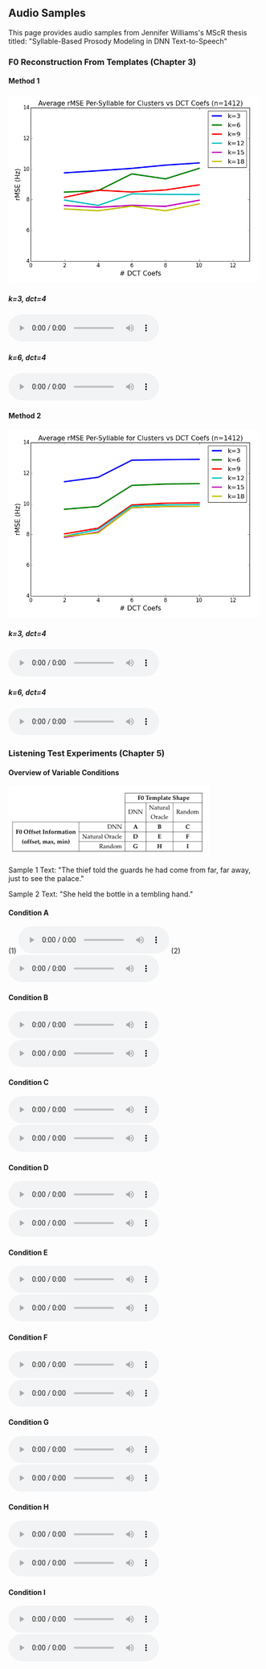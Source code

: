 ## Audio Samples 

This page provides audio samples from Jennifer Williams's MScR thesis titled: 
"Syllable-Based Prosody Modeling in DNN Text-to-Speech"

### F0 Reconstruction From Templates (Chapter 3)

#### Method 1
<img src="kmeans_natural_templates.png" width="500">

##### k=3, dct=4
<audio src="Method1/3_4.mp3" controls preload></audio>

##### k=6, dct=4
<audio src="Method1/6_4.mp3" controls preload></audio>


#### Method 2
<img src="timeseries_natural_templates.png" width="500">

##### k=3, dct=4
<audio src="Method2/3_4.mp3" controls preload></audio>

##### k=6, dct=4
<audio src="Method2/6_4.mp3" controls preload></audio>



### Listening Test Experiments (Chapter 5)

#### Overview of Variable Conditions
<img src="exp_space.png" width="400">


Sample 1 Text:
"The thief told the guards he had come from far, far away, just to see the palace."


Sample 2 Text:
"She held the bottle in a tembling hand."

#### Condition A

(1) <audio src="exp_cond/A/1.wav" controls preload></audio>
(2) <audio src="exp_cond/A/2.wav" controls preload></audio>


#### Condition B
<audio src="exp_cond/B/1.wav" controls preload></audio>
<audio src="exp_cond/B/2.wav" controls preload></audio>


#### Condition C
<audio src="exp_cond/C/1.wav" controls preload></audio>
<audio src="exp_cond/C/2.wav" controls preload></audio>


#### Condition D
<audio src="exp_cond/D/1.wav" controls preload></audio>
<audio src="exp_cond/D/2.wav" controls preload></audio>


#### Condition E
<audio src="exp_cond/E/1.wav" controls preload></audio>
<audio src="exp_cond/E/2.wav" controls preload></audio>


#### Condition F
<audio src="exp_cond/F/1.wav" controls preload></audio>
<audio src="exp_cond/F/2.wav" controls preload></audio>


#### Condition G
<audio src="exp_cond/G/1.wav" controls preload></audio>
<audio src="exp_cond/G/2.wav" controls preload></audio>


#### Condition H
<audio src="exp_cond/H/1.wav" controls preload></audio>
<audio src="exp_cond/H/2.wav" controls preload></audio>


#### Condition I
<audio src="exp_cond/I/1.wav" controls preload></audio>
<audio src="exp_cond/I/2.wav" controls preload></audio>


